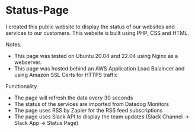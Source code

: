 # Status-Page
I created this public website to display the status of our websites and services to our customers. This website is built using PHP, CSS and HTML.

Notes:
- This page was tested on Ubuntu 20.04 and 22.04 using Nginx as a webserver.
- This page was hosted behind an AWS Application Load Balalncer and using Amazon SSL Certs for HTTPS traffic

Functionality
- The page will refresh the data every 30 seconds
- The status of the services are imported from Datadog Monitors
- The page uses RSS by Zapier for the RSS feed subscriptions
- The page uses Slack API to display the team updates (Slack Channel -> Slack App -> Status Page)
